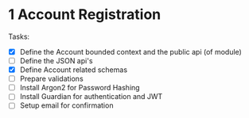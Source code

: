 # 1 Account Registration

Tasks:

- [x] Define the Account bounded context and the public api (of module)
- [ ] Define the JSON api's
- [X] Define Account related schemas
- [ ] Prepare validations
- [ ] Install Argon2 for Password Hashing
- [ ] Install Guardian for authentication and JWT
- [ ] Setup email for confirmation